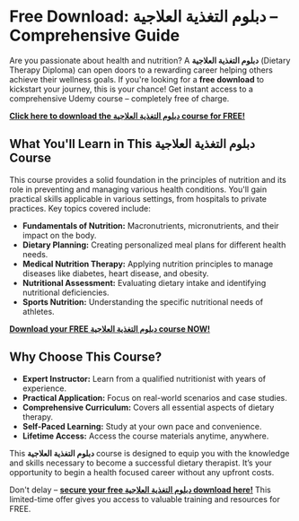 # Free Download: دبلوم التغذية العلاجية – Comprehensive Guide

Are you passionate about health and nutrition? A **دبلوم التغذية العلاجية** (Dietary Therapy Diploma) can open doors to a rewarding career helping others achieve their wellness goals. If you're looking for a **free download** to kickstart your journey, this is your chance! Get instant access to a comprehensive Udemy course – completely free of charge.

[**Click here to download the دبلوم التغذية العلاجية course for FREE!**](https://udemywork.com/دبلوم-التغذية-العلاجية)

## What You'll Learn in This دبلوم التغذية العلاجية Course

This course provides a solid foundation in the principles of nutrition and its role in preventing and managing various health conditions. You'll gain practical skills applicable in various settings, from hospitals to private practices. Key topics covered include:

*   **Fundamentals of Nutrition:** Macronutrients, micronutrients, and their impact on the body.
*   **Dietary Planning:** Creating personalized meal plans for different health needs.
*   **Medical Nutrition Therapy:** Applying nutrition principles to manage diseases like diabetes, heart disease, and obesity.
*   **Nutritional Assessment:** Evaluating dietary intake and identifying nutritional deficiencies.
*   **Sports Nutrition:** Understanding the specific nutritional needs of athletes.

[**Download your FREE دبلوم التغذية العلاجية course NOW!**](https://udemywork.com/دبلوم-التغذية-العلاجية)

## Why Choose This Course?

*   **Expert Instructor:** Learn from a qualified nutritionist with years of experience.
*   **Practical Application:** Focus on real-world scenarios and case studies.
*   **Comprehensive Curriculum:** Covers all essential aspects of dietary therapy.
*   **Self-Paced Learning:** Study at your own pace and convenience.
*   **Lifetime Access:** Access the course materials anytime, anywhere.

This **دبلوم التغذية العلاجية** course is designed to equip you with the knowledge and skills necessary to become a successful dietary therapist. It’s your opportunity to begin a health focused career without any upfront costs.

Don't delay – **[secure your free دبلوم التغذية العلاجية download here!](https://udemywork.com/دبلوم-التغذية-العلاجية)** This limited-time offer gives you access to valuable training and resources for FREE.
